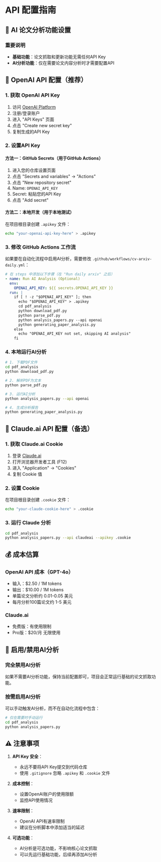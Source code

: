 # API 配置指南

## 🤖 AI 论文分析功能设置

### 重要说明
- **基础功能**：论文抓取和更新功能无需任何API Key
- **AI分析功能**：仅在需要论文内容分析时才需要配置API

## 🔧 OpenAI API 配置（推荐）

### 1. 获取 OpenAI API Key
1. 访问 [OpenAI Platform](https://platform.openai.com/)
2. 注册/登录账户
3. 进入 "API Keys" 页面
4. 点击 "Create new secret key"
5. 复制生成的API Key

### 2. 设置API Key

#### 方法一：GitHub Secrets（用于GitHub Actions）
1. 进入您的仓库设置页面
2. 点击 "Secrets and variables" → "Actions"
3. 点击 "New repository secret"
4. Name: `OPENAI_API_KEY`
5. Secret: 粘贴您的API Key
6. 点击 "Add secret"

#### 方法二：本地开发（用于本地测试）
在项目根目录创建 `.apikey` 文件：
```bash
echo "your-openai-api-key-here" > .apikey
```

### 3. 修改 GitHub Actions 工作流

如果要在自动化流程中启用AI分析，需要修改 `.github/workflows/cv-arxiv-daily.yml`：

```yaml
# 在 steps 中添加以下步骤（在 "Run daily arxiv" 之后）
- name: Run AI Analysis (Optional)
  env:
    OPENAI_API_KEY: ${{ secrets.OPENAI_API_KEY }}
  run: |
    if [ ! -z "$OPENAI_API_KEY" ]; then
      echo "$OPENAI_API_KEY" > .apikey
      cd pdf_analysis
      python download_pdf.py
      python parse_pdf.py
      python analysis_papers.py --api openai
      python generating_paper_analysis.py
    else
      echo "OPENAI_API_KEY not set, skipping AI analysis"
    fi
```

### 4. 本地运行AI分析

```bash
# 1. 下载PDF文件
cd pdf_analysis
python download_pdf.py

# 2. 解析PDF为文本
python parse_pdf.py

# 3. 运行AI分析
python analysis_papers.py --api openai

# 4. 生成分析报告
python generating_paper_analysis.py
```

## 🔮 Claude.ai API 配置（备选）

### 1. 获取 Claude.ai Cookie
1. 登录 [Claude.ai](https://claude.ai/)
2. 打开浏览器开发者工具 (F12)
3. 进入 "Application" → "Cookies"
4. 复制 Cookie 值

### 2. 设置 Cookie
在项目根目录创建 `.cookie` 文件：
```bash
echo "your-claude-cookie-here" > .cookie
```

### 3. 运行 Claude 分析
```bash
cd pdf_analysis
python analysis_papers.py --api claudeai --apikey .cookie
```

## 💰 成本估算

### OpenAI API 成本（GPT-4o）
- 输入：$2.50 / 1M tokens
- 输出：$10.00 / 1M tokens
- 单篇论文分析约 0.01-0.05 美元
- 每月分析100篇论文约 1-5 美元

### Claude.ai
- 免费版：有使用限制
- Pro版：$20/月 无限使用

## 🔄 启用/禁用AI分析

### 完全禁用AI分析
如果不需要AI分析功能，保持当前配置即可，项目会正常运行基础的论文抓取功能。

### 按需启用AI分析
可以手动触发AI分析，而不在自动化流程中包含：
```bash
# 仅在需要时手动运行
cd pdf_analysis
python analysis_papers.py
```

## ⚠️ 注意事项

1. **API Key 安全**：
   - 永远不要将API Key提交到代码仓库
   - 使用 `.gitignore` 忽略 `.apikey` 和 `.cookie` 文件

2. **成本控制**：
   - 设置OpenAI账户的使用限额
   - 监控API使用情况

3. **速率限制**：
   - OpenAI API有速率限制
   - 建议在分析脚本中添加适当的延迟

4. **可选功能**：
   - AI分析是可选功能，不影响核心论文抓取
   - 可以先运行基础功能，后续再添加AI分析 